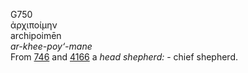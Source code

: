 <body>
  <p>G750<br>  ἀρχιποίμην  <br> archipoimēn  <br><i>ar-khee-poy‘-mane </i><br>From <a href="g0746.htm">746</a> and <a href="g4166.htm">4166</a>  a <i>head</i> <i>shepherd:</i> - chief shepherd.<br></p>
 </body>
